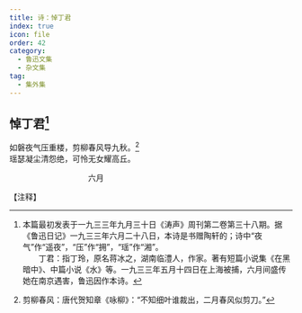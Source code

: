 ```yaml
---
title: 诗：悼丁君
index: true
icon: file
order: 42
category:
  - 鲁迅文集
  - 杂文集
tag:  
  - 集外集
---
```


## 悼丁君[^①]

如磐夜气压重楼，剪柳春风导九秋。[^②]  
瑶瑟凝尘清怨绝，可怜无女耀高丘。

　　　　　　　　　　六月

【注释】

[^①]:本篇最初发表于一九三三年九月三十日《涛声》周刊第二卷第三十八期。据《鲁迅日记》一九三三年六月二十八日，本诗是书赠陶轩的；诗中“夜气”作“遥夜”，“压”作“拥”，“瑶”作“湘”。  
    　　丁君：指丁玲，原名蒋冰之，湖南临澧人，作家。著有短篇小说集《在黑暗中》、中篇小说《水》等。一九三三年五月十四日在上海被捕，六月间盛传她在南京遇害，鲁迅因作本诗。

[^②]:剪柳春风：唐代贺知章《咏柳》：“不知细叶谁裁出，二月春风似剪刀。”
